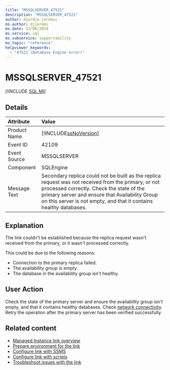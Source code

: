 ```yaml
---
title: "MSSQLSERVER_47521"
description: "MSSQLSERVER_47521"
author: djordje-jeremic
ms.author: djjeremi
ms.date: 12/06/2024
ms.service: sql
ms.subservice: supportability
ms.topic: "reference"
helpviewer_keywords:
  - "47521 (Database Engine error)"
---
```

# MSSQLSERVER_47521

 [!INCLUDE [SQL MI](../../includes/applies-to-version/asmi.md)]
  
## Details  
  
| Attribute | Value |  
| :-------- | :---- |  
|Product Name|[!INCLUDE[ssNoVersion](../../includes/ssnoversion-md.md)]|  
|Event ID|42109|  
|Event Source|MSSQLSERVER|  
|Component|SQLEngine|  
|Message Text|Secondary replica could not be built as the replica request was not received from the primary, or not processed correctly. Check the state of the primary server and ensure that Availability Group on this server is not empty, and that it contains healthy databases.  |  
  
## Explanation  

The link couldn't be established because the replica request wasn't received from the primary, or it wasn't processed correctly. 

This could be due to the following reasons:
- Connection to the primary replica failed.
- The availability group is empty. 
- The database in the availability group isn't healthy.
  
## User Action  

Check the state of the primary server and ensure the availability group isn't empty, and that it contains healthy databases. Check [network connectivity](/azure/azure-sql/managed-instance/managed-instance-link-preparation#configure-network-connectivity). Retry the operation after the primary server has been verified successfully.

## Related content

- [Managed Instance link overview](/azure/azure-sql/managed-instance/managed-instance-link-feature-overview)
- [Prepare environment for the link](/azure/azure-sql/managed-instance/managed-instance-link-preparation)
- [Configure link with SSMS](/azure/azure-sql/managed-instance/managed-instance-link-configure-how-to-ssms)
- [Configure link with scripts](/azure/azure-sql/managed-instance/managed-instance-link-configure-how-to-scripts)
- [Troubleshoot issues with the link](/azure/azure-sql/managed-instance/managed-instance-link-troubleshoot-how-to)

